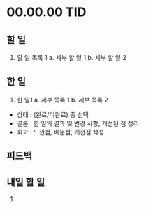 # 00.00.00 TID

## 할 일

1. 할 일 목록 1
   a. 세부 할 일 1
   b. 세부 할 일 2

## 한 일

1. 한 일1
   a. 세부 목록 1
   b. 세부 목록 2

- 상태
  : (완료/미완료) 중 선택
- 결론
  : 한 일의 결과 및 변경 사항, 개선된 점 정리
- 회고
  : 느낀점, 배운점, 개선점 작성

## 피드백

## 내일 할 일

1.
